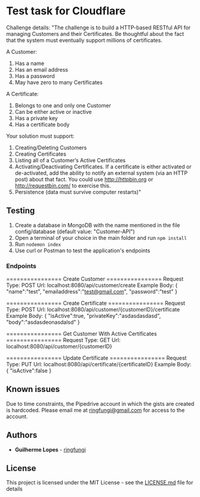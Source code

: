 # Test task for Cloudflare

Challenge details:
"The challenge is to build a HTTP-based RESTful API for managing Customers and their Certificates. Be thoughtful about the fact that the system must eventually support millions of certificates.

A Customer:
1. Has a name
2. Has an email address
3. Has a password
4. May have zero to many Certificates

A Certificate:
1. Belongs to one and only one Customer
2. Can be either active or inactive
3. Has a private key
4. Has a certificate body

Your solution must support:
1. Creating/Deleting Customers
2. Creating Certificates
3. Listing all of a Customer’s Active Certificates
4. Activating/Deactivating Certificates. If a certificate is either activated or de-activated, add the ability to notify an external system (via an HTTP post) about that fact. You could use http://httpbin.org or http://requestbin.com/ to exercise this.
5. Persistence (data must survive computer restarts)"

## Testing

1. Create a database in MongoDB with the name mentioned in the file config/database (default value: "Customer-API")
2. Open a terminal of your choice in the main folder and run `npm install`
3. Run `nodemon index`
4. Use curl or Postman to test the application's endpoints

### Endpoints

================ Create Customer ================ 
Request Type: POST 
Url: localhost:8080/api/customer/create
Example Body:
{
 "name":"test",
 "emailaddress":"test@gmail.com",
 "password":"test"
}

================ Create Certificate ================ 
Request Type: POST 
Url: localhost:8080/api/customer/{customerID}/certificate
Example Body:
{
	"isActive":true,
	"privateKey":"asdasdasdasd",
	"body":"asdasdeonasdalsd"
}

================ Get Customer With Active Certificates ================ 
Request Type: GET
Url: localhost:8080/api/customer/{customerID}

================ Update Certificate ================ 
Request Type: PUT
Url: localhost:8080/api/certificate/{certificateID}
Example Body:
{
	"isActive":false
}


## Known issues

Due to time constraints, the Pipedrive account in which the gists are created is hardcoded. Please email me at ringfungi@gmail.com for access to the account.

## Authors

* **Guilherme Lopes** - [ringfungi](https://github.com/ringfungi)

## License

This project is licensed under the MIT License - see the [LICENSE.md](LICENSE.md) file for details

